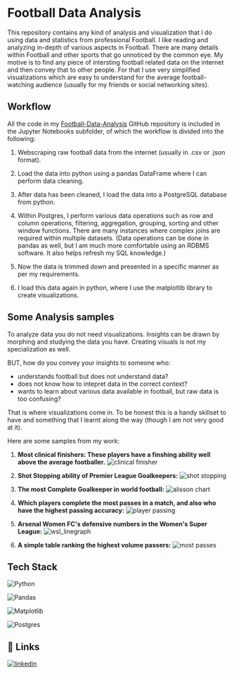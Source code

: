  # Football Data Analysis
This repository contains any kind of analysis and visualization that I do using data and statistics from professional Football. I like reading and analyzing in-depth of various aspects in Football. There are many details within Football and other sports that go unnoticed by the common eye. My motive is to find any piece of intersting football related data on the internet and then convey that to other people. For that I use very simplified visualizations which are easy to understand for the average football-watching audience (usually for my friends or social networking sites).

## Workflow
All the code in my [Football-Data-Analysis](https://github.com/shadeszn/Football-Data-Analysis) GitHub repository is included in the Jupyter Notebooks subfolder, of which the workflow is divided into the following:

1. Webscraping raw football data from the internet (usually in .csv or .json format).
2. Load the data into python using a pandas DataFrame where I can perform data cleaning.
3. After data has been cleaned, I load the data into a PostgreSQL database from python.
4. Within Postgres, I perform various data operations such as row and column operations, filtering, aggregation, grouping, sorting and other window functions. There are many instances where complex joins are required within multiple datasets.
(Data operations can be done in pandas as well, but I am much more comfortable using an RDBMS software. It also helps refresh my SQL knowledge.)

5. Now the data is trimmed down and presented in a specific manner as per my requirements.
6. I load this data again in python, where I use the matplotlib library to create visualizations.


## Some Analysis samples
To analyze data you do not need visualizations. Insights can be drawn by morphing and studying the data you have. Creating visuals is not my specialization as well.

BUT, how do you convey your insights to someone who:
* understands football but does not understand data?
* does not know how to intepret data in the correct context?
* wants to learn about various data available in football, but raw data is too confusing?

That is where visualizations come in. To be honest this is a handy skillset to have and something that I learnt along the way (though I am not very good at it).

Here are some samples from my work:

1. __Most clinical finishers: These players have a finshing ability well above the average footballer.__
![clinical finisher](https://github.com/shadeszn/Football-Data-Analysis/blob/main/visualizations/striker_barchart.png)

2. __Shot Stopping ability of Premier League Goalkeepers:__
![shot stopping](https://github.com/shadeszn/Football-Data-Analysis/blob/main/visualizations/gsaa_barchart.png)

3. __The most Complete Goalkeeper in world football:__
![alisson chart](https://github.com/shadeszn/Football-Data-Analysis/blob/main/visualizations/GK_charts/Alisson.png)

4. __Which players complete the most passes in a match, and also who have the highest passing accuracy:__
![player passing](https://github.com/shadeszn/Football-Data-Analysis/blob/main/visualizations/passing_scatter.png)

5. __Arsenal Women FC's defensive numbers in the Women's Super League:__
![wsl_linegraph](https://github.com/shadeszn/Football-Data-Analysis/blob/main/visualizations/wsl_xga_linegraph.png)

6. __A simple table ranking the highest volume passers:__
![most passes](https://github.com/shadeszn/Football-Data-Analysis/blob/main/visualizations/mostpasses_table.png)

## Tech Stack

![Python](https://img.shields.io/badge/python-3670A0?style=for-the-badge&logo=python&logoColor=ffdd54)

![Pandas](https://img.shields.io/badge/pandas-%23150458.svg?style=for-the-badge&logo=pandas&logoColor=white)

![Matplotlib](https://img.shields.io/badge/Matplotlib-%23ffffff.svg?style=for-the-badge&logo=Matplotlib&logoColor=black)

![Postgres](https://img.shields.io/badge/postgres-%23316192.svg?style=for-the-badge&logo=postgresql&logoColor=white)



## 🔗 Links
[![linkedin](https://img.shields.io/badge/linkedin-0A66C2?style=for-the-badge&logo=linkedin&logoColor=white)](https://www.linkedin.com/in/not-ankurbiswas/)
